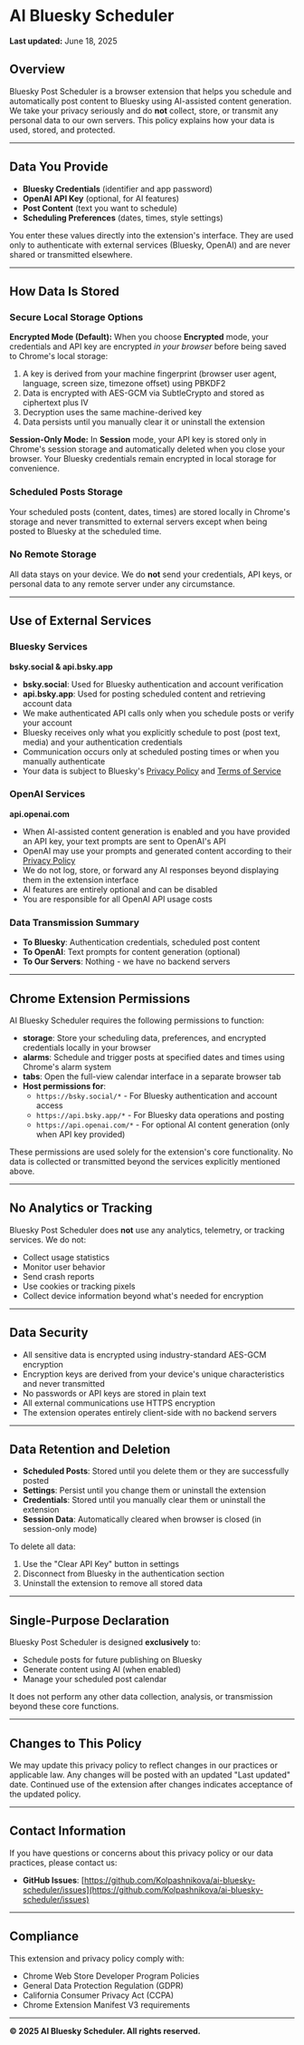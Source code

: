 # AI Bluesky Scheduler

**Last updated:** June 18, 2025

## Overview

Bluesky Post Scheduler is a browser extension that helps you schedule and automatically post content to Bluesky using AI-assisted content generation. We take your privacy seriously and do **not** collect, store, or transmit any personal data to our own servers. This policy explains how your data is used, stored, and protected.

---

## Data You Provide

- **Bluesky Credentials** (identifier and app password)
- **OpenAI API Key** (optional, for AI features)
- **Post Content** (text you want to schedule)
- **Scheduling Preferences** (dates, times, style settings)

You enter these values directly into the extension's interface. They are used only to authenticate with external services (Bluesky, OpenAI) and are never shared or transmitted elsewhere.

---

## How Data Is Stored

### Secure Local Storage Options

**Encrypted Mode (Default):**
When you choose **Encrypted** mode, your credentials and API key are encrypted *in your browser* before being saved to Chrome's local storage:
1. A key is derived from your machine fingerprint (browser user agent, language, screen size, timezone offset) using PBKDF2
2. Data is encrypted with AES-GCM via SubtleCrypto and stored as ciphertext plus IV
3. Decryption uses the same machine-derived key
4. Data persists until you manually clear it or uninstall the extension

**Session-Only Mode:**
In **Session** mode, your API key is stored only in Chrome's session storage and automatically deleted when you close your browser. Your Bluesky credentials remain encrypted in local storage for convenience.

### Scheduled Posts Storage
Your scheduled posts (content, dates, times) are stored locally in Chrome's storage and never transmitted to external servers except when being posted to Bluesky at the scheduled time.

### No Remote Storage
All data stays on your device. We do **not** send your credentials, API keys, or personal data to any remote server under any circumstance.

---

## Use of External Services

### Bluesky Services
**bsky.social & api.bsky.app**
- **bsky.social**: Used for Bluesky authentication and account verification
- **api.bsky.app**: Used for posting scheduled content and retrieving account data
- We make authenticated API calls only when you schedule posts or verify your account
- Bluesky receives only what you explicitly schedule to post (post text, media) and your authentication credentials
- Communication occurs only at scheduled posting times or when you manually authenticate
- Your data is subject to Bluesky's [Privacy Policy](https://bsky.social/about/privacy) and [Terms of Service](https://bsky.social/about/terms)

### OpenAI Services  
**api.openai.com**
- When AI-assisted content generation is enabled and you have provided an API key, your text prompts are sent to OpenAI's API
- OpenAI may use your prompts and generated content according to their [Privacy Policy](https://openai.com/policies/privacy-policy)
- We do not log, store, or forward any AI responses beyond displaying them in the extension interface
- AI features are entirely optional and can be disabled
- You are responsible for all OpenAI API usage costs

### Data Transmission Summary
- **To Bluesky**: Authentication credentials, scheduled post content
- **To OpenAI**: Text prompts for content generation (optional)
- **To Our Servers**: Nothing - we have no backend servers

---

## Chrome Extension Permissions

AI Bluesky Scheduler requires the following permissions to function:

- **storage**: Store your scheduling data, preferences, and encrypted credentials locally in your browser
- **alarms**: Schedule and trigger posts at specified dates and times using Chrome's alarm system  
- **tabs**: Open the full-view calendar interface in a separate browser tab
- **Host permissions for**:
  - `https://bsky.social/*` - For Bluesky authentication and account access
  - `https://api.bsky.app/*` - For Bluesky data operations and posting
  - `https://api.openai.com/*` - For optional AI content generation (only when API key provided)

These permissions are used solely for the extension's core functionality. No data is collected or transmitted beyond the services explicitly mentioned above.

---

## No Analytics or Tracking

Bluesky Post Scheduler does **not** use any analytics, telemetry, or tracking services. We do not:
- Collect usage statistics
- Monitor user behavior
- Send crash reports
- Use cookies or tracking pixels
- Collect device information beyond what's needed for encryption

---

## Data Security

- All sensitive data is encrypted using industry-standard AES-GCM encryption
- Encryption keys are derived from your device's unique characteristics and never transmitted
- No passwords or API keys are stored in plain text
- All external communications use HTTPS encryption
- The extension operates entirely client-side with no backend servers

---

## Data Retention and Deletion

- **Scheduled Posts**: Stored until you delete them or they are successfully posted
- **Settings**: Persist until you change them or uninstall the extension
- **Credentials**: Stored until you manually clear them or uninstall the extension
- **Session Data**: Automatically cleared when browser is closed (in session-only mode)

To delete all data:
1. Use the "Clear API Key" button in settings
2. Disconnect from Bluesky in the authentication section
3. Uninstall the extension to remove all stored data

---

## Single-Purpose Declaration

Bluesky Post Scheduler is designed **exclusively** to:
- Schedule posts for future publishing on Bluesky
- Generate content using AI (when enabled)
- Manage your scheduled post calendar

It does not perform any other data collection, analysis, or transmission beyond these core functions.

---

## Changes to This Policy

We may update this privacy policy to reflect changes in our practices or applicable law. Any changes will be posted with an updated "Last updated" date. Continued use of the extension after changes indicates acceptance of the updated policy.

---

## Contact Information

If you have questions or concerns about this privacy policy or our data practices, please contact us:

- **GitHub Issues**: [https://github.com/Kolpashnikova/ai-bluesky-scheduler/issues](https://github.com/Kolpashnikova/ai-bluesky-scheduler/issues)

---

## Compliance

This extension and privacy policy comply with:
- Chrome Web Store Developer Program Policies
- General Data Protection Regulation (GDPR)
- California Consumer Privacy Act (CCPA)
- Chrome Extension Manifest V3 requirements

---

**© 2025 AI Bluesky Scheduler. All rights reserved.**